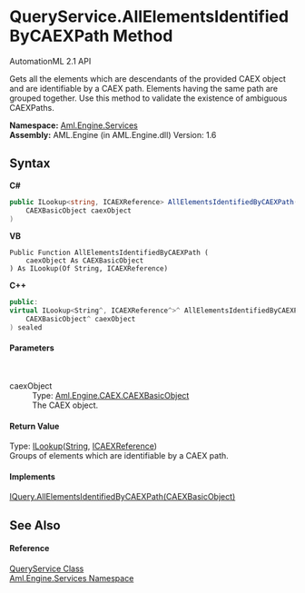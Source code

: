 # QueryService.AllElementsIdentifiedByCAEXPath Method 
AutomationML 2.1 API 

Gets all the elements which are descendants of the provided CAEX object and are identifiable by a CAEX path. Elements having the same path are grouped together. Use this method to validate the existence of ambiguous CAEXPaths.

**Namespace:**&nbsp;<a href="N_Aml_Engine_Services">Aml.Engine.Services</a><br />**Assembly:**&nbsp;AML.Engine (in AML.Engine.dll) Version: 1.6

## Syntax

**C#**<br />
``` C#
public ILookup<string, ICAEXReference> AllElementsIdentifiedByCAEXPath(
	CAEXBasicObject caexObject
)
```

**VB**<br />
``` VB
Public Function AllElementsIdentifiedByCAEXPath ( 
	caexObject As CAEXBasicObject
) As ILookup(Of String, ICAEXReference)
```

**C++**<br />
``` C++
public:
virtual ILookup<String^, ICAEXReference^>^ AllElementsIdentifiedByCAEXPath(
	CAEXBasicObject^ caexObject
) sealed
```


#### Parameters
&nbsp;<dl><dt>caexObject</dt><dd>Type: <a href="T_Aml_Engine_CAEX_CAEXBasicObject">Aml.Engine.CAEX.CAEXBasicObject</a><br />The CAEX object.</dd></dl>

#### Return Value
Type: <a href="https://docs.microsoft.com/dotnet/api/system.linq.ilookup-2" target="_parent" rel="noopener noreferrer">ILookup</a>(<a href="https://docs.microsoft.com/dotnet/api/system.string" target="_parent" rel="noopener noreferrer">String</a>, <a href="T_Aml_Engine_Services_Interfaces_ICAEXReference">ICAEXReference</a>)<br />Groups of elements which are identifiable by a CAEX path.

#### Implements
<a href="M_Aml_Engine_Services_Interfaces_IQuery_AllElementsIdentifiedByCAEXPath">IQuery.AllElementsIdentifiedByCAEXPath(CAEXBasicObject)</a><br />

## See Also


#### Reference
<a href="T_Aml_Engine_Services_QueryService">QueryService Class</a><br /><a href="N_Aml_Engine_Services">Aml.Engine.Services Namespace</a><br />